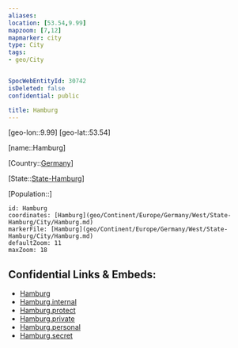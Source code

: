 ```yaml
---
aliases: 
location: [53.54,9.99]
mapzoom: [7,12] 
mapmarker: city 
type: City
tags:
- geo/City


SpocWebEntityId: 30742
isDeleted: false
confidential: public

title: Hamburg
---
```

[geo-lon::9.99]
[geo-lat::53.54]

[name::Hamburg]

[Country::[Germany](geo/Continent/Europe/Germany.md)]

[State::[State-Hamburg](geo/Continent/Europe/Germany/West/State-Hamburg.md)]

[Population::]


```leaflet
id: Hamburg
coordinates: [Hamburg](geo/Continent/Europe/Germany/West/State-Hamburg/City/Hamburg.md)
markerFile: [Hamburg](geo/Continent/Europe/Germany/West/State-Hamburg/City/Hamburg.md)
defaultZoom: 11 
maxZoom: 18
```


## Confidential Links & Embeds: 
- [Hamburg](../../../../../../../../_public/geo/Continent/Europe/Germany/West/State-Hamburg/City/Hamburg.md) 
- [Hamburg.internal](../../../../../../../../_internal/geo/Continent/Europe/Germany/West/State-Hamburg/City/Hamburg.internal.md) 
- [Hamburg.protect](../../../../../../../../_protect/geo/Continent/Europe/Germany/West/State-Hamburg/City/Hamburg.protect.md) 
- [Hamburg.private](../../../../../../../../_private/geo/Continent/Europe/Germany/West/State-Hamburg/City/Hamburg.private.md) 
- [Hamburg.personal](../../../../../../../../_personal/geo/Continent/Europe/Germany/West/State-Hamburg/City/Hamburg.personal.md) 
- [Hamburg.secret](../../../../../../../../_secret/geo/Continent/Europe/Germany/West/State-Hamburg/City/Hamburg.secret.md) 
